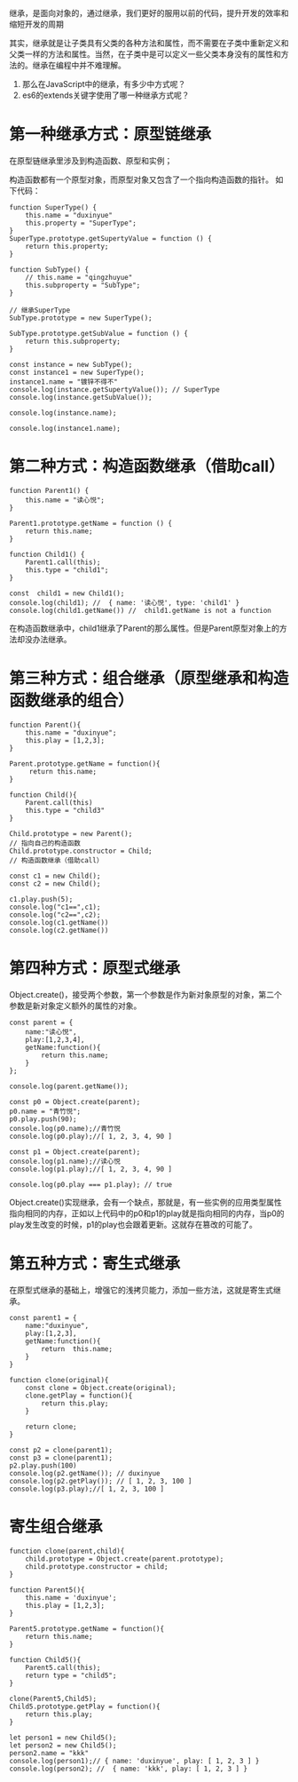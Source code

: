 继承，是面向对象的，通过继承，我们更好的服用以前的代码，提升开发的效率和缩短开发的周期

其实，继承就是让子类具有父类的各种方法和属性，而不需要在子类中重新定义和父类一样的方法和属性。当然，在子类中是可以定义一些父类本身没有的属性和方法的。继承在编程中并不难理解。

1. 那么在JavaScript中的继承，有多少中方式呢？
2. es6的extends关键字使用了哪一种继承方式呢？

# 第一种继承方式：原型链继承

在原型链继承里涉及到构造函数、原型和实例；

构造函数都有一个原型对象，而原型对象又包含了一个指向构造函数的指针。
如下代码：

```
function SuperType() {
    this.name = "duxinyue"
    this.property = "SuperType";
}
SuperType.prototype.getSupertyValue = function () {
    return this.property;
}

function SubType() {
    // this.name = "qingzhuyue"
    this.subproperty = "SubType";
}

// 继承SuperType
SubType.prototype = new SuperType();

SubType.prototype.getSubValue = function () {
    return this.subproperty;
}

const instance = new SubType();
const instance1 = new SuperType();
instance1.name = "镀锌不得不"
console.log(instance.getSupertyValue()); // SuperType
console.log(instance.getSubValue());

console.log(instance.name);

console.log(instance1.name);
```

# 第二种方式：构造函数继承（借助call）

```
function Parent1() {
    this.name = "读心悦";
}

Parent1.prototype.getName = function () {
    return this.name;
}

function Child1() {
    Parent1.call(this);
    this.type = "child1";
}

const  child1 = new Child1();
console.log(child1); //  { name: '读心悦', type: 'child1' }
console.log(child1.getName()) //  child1.getName is not a function

```

在构造函数继承中，child1继承了Parent的那么属性。但是Parent原型对象上的方法却没办法继承。

# 第三种方式：组合继承（原型继承和构造函数继承的组合）
```
function Parent(){
    this.name = "duxinyue";
    this.play = [1,2,3];
}

Parent.prototype.getName = function(){
     return this.name;
}

function Child(){
    Parent.call(this)
    this.type = "child3"
}

Child.prototype = new Parent();
// 指向自己的构造函数
Child.prototype.constructor = Child;
// 构造函数继承（借助call）

const c1 = new Child();
const c2 = new Child();

c1.play.push(5);
console.log("c1==",c1);
console.log("c2==",c2);
console.log(c1.getName())
console.log(c2.getName())
```

# 第四种方式：原型式继承
Object.create()，接受两个参数，第一个参数是作为新对象原型的对象，第二个参数是新对象定义额外的属性的对象。

```
const parent = {
    name:"读心悦",
    play:[1,2,3,4],
    getName:function(){
        return this.name;
    }
};

console.log(parent.getName());

const p0 = Object.create(parent);
p0.name = "青竹悦";
p0.play.push(90);
console.log(p0.name);//青竹悦
console.log(p0.play);//[ 1, 2, 3, 4, 90 ]

const p1 = Object.create(parent);
console.log(p1.name);//读心悦
console.log(p1.play);//[ 1, 2, 3, 4, 90 ]

console.log(p0.play === p1.play); // true
```
Object.create()实现继承，会有一个缺点，那就是，有一些实例的应用类型属性指向相同的内存，正如以上代码中的p0和p1的play就是指向相同的内存，当p0的play发生改变的时候，p1的play也会跟着更新。这就存在篡改的可能了。


# 第五种方式：寄生式继承
在原型式继承的基础上，增强它的浅拷贝能力，添加一些方法，这就是寄生式继承。
```
const parent1 = {
    name:"duxinyue",
    play:[1,2,3],
    getName:function(){
        return  this.name;
    }
}

function clone(original){
    const clone = Object.create(original);
    clone.getPlay = function(){
        return this.play;
    }

    return clone;
}

const p2 = clone(parent1);
const p3 = clone(parent1);
p2.play.push(100)
console.log(p2.getName()); // duxinyue
console.log(p2.getPlay()); // [ 1, 2, 3, 100 ]
console.log(p3.play);//[ 1, 2, 3, 100 ]
```

# 寄生组合继承

```
function clone(parent,child){
    child.prototype = Object.create(parent.prototype);
    child.prototype.constructor = child;
}

function Parent5(){
    this.name = 'duxinyue';
    this.play = [1,2,3];
}

Parent5.prototype.getName = function(){
    return this.name;
}

function Child5(){
    Parent5.call(this);
    return type = "child5";
}

clone(Parent5,Child5);
Child5.prototype.getPlay = function(){
    return this.play;
}

let person1 = new Child5();
let person2 = new Child5();
person2.name = "kkk"
console.log(person1);// { name: 'duxinyue', play: [ 1, 2, 3 ] }
console.log(person2); //  { name: 'kkk', play: [ 1, 2, 3 ] }
```
